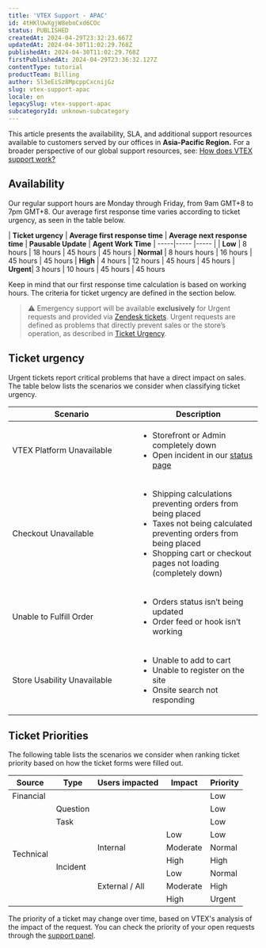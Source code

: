 ```yaml
---
title: 'VTEX Support - APAC'
id: 4tHKlUwXgjW8ebnCxd6COc
status: PUBLISHED
createdAt: 2024-04-29T23:32:23.667Z
updatedAt: 2024-04-30T11:02:29.768Z
publishedAt: 2024-04-30T11:02:29.768Z
firstPublishedAt: 2024-04-29T23:36:32.127Z
contentType: tutorial
productTeam: Billing
author: 5l3eEiSz8MpcppCxcnijGz
slug: vtex-support-apac
locale: en
legacySlug: vtex-support-apac
subcategoryId: unknown-subcategory
---
```


This article presents the availability, SLA, and additional support resources available to customers served by our offices in **Asia-Pacific Region.** For a broader perspective of our global support resources, see: [How does VTEX support work?](https://help.vtex.com/en/faq/how-does-vtex-support-work--3kACEfni4m8Yxa1vnf2ebe)

## Availability
Our regular support hours are Monday through Friday, from 9am GMT+8 to 7pm GMT+8. Our average first response time varies according to ticket urgency, as seen in the table below.

| **Ticket urgency** | **Average first response time** | **Average next response time** | **Pausable Update** | **Agent Work Time**
| -----|----- |----- |
| **Low**   | 8 hours  | 18 hours | 45 hours | 45 hours
| **Normal** | 8 hours hours | 16 hours | 45 hours | 45 hours
| **High** | 4 hours | 12 hours | 45 hours | 45 hours
| **Urgent**| 3 hours | 10 hours | 45 hours | 45 hours

Keep in mind that our first response time calculation is based on working hours. The criteria for ticket urgency are defined in the section below.  

>⚠️ Emergency support will be available **exclusively** for Urgent requests and provided via [Zendesk tickets](https://help.vtex.com/en/tutorial/opening-tickets-to-vtex-support--16yOEqpO32UQYygSmMSSAM). Urgent requests are defined as problems that directly prevent sales or the store’s operation, as described in [Ticket Urgency](#ticket-urgency).

## Ticket urgency

Urgent tickets report critical problems that have a direct impact on sales. The table below lists the scenarios we consider when classifying ticket urgency.

<table class="w-100 center mv7 bb b--gray" style="border-spacing: 0px; border-collapse: collapse;">
    <thead>
        <tr class="bb b--muted-3">
            <th class="t-body fw5 c-muted-1 bb bw1 pa2 pb3 b--muted-3 tl">Scenario</th>
            <th class="t-body fw5 c-muted-1 bb bw1 pa2 pb3 b--muted-3 tl">Description</th>
        </tr>
    </thead>
    <tbody>
        <tr class="bb b--muted-3">
            <td class="t-body pa5" style="min-width: 15rem;">VTEX Platform Unavailable</td>
            <td class="t-body pa5" style="min-width: 15rem;">
              <ul>
                <li>Storefront or Admin completely down</li>
                <li>Open incident in our <a href="https://status.vtex.com" target="_blank">status page</a></li>
              </ul>
            </td>
        </tr>
        <tr class="bb b--muted-3">
            <td class="t-body pa5" style="min-width: 15rem;">Checkout Unavailable</td>
            <td class="t-body pa5" style="min-width: 15rem;">
              <ul>
                <li>Shipping calculations preventing orders from being placed</li>
                <li>Taxes not being calculated preventing orders from being placed</li>
                <li>Shopping cart or checkout pages not loading (completely down)</li>
              </ul>
            </td>
        </tr>
        <tr class="bb b--muted-3">
            <td class="t-body pa5" style="min-width: 15rem;">Unable to Fulfill Order</td>
            <td class="t-body pa5" style="min-width: 15rem;">
              <ul>
                <li>Orders status isn’t being updated</li>
                <li>Order feed or hook isn’t working</li>
              </ul>
            </td>
        </tr>
        <tr class="bb b--muted-3">
            <td class="t-body pa5" style="min-width: 15rem;">Store Usability Unavailable</td>
            <td class="t-body pa5" style="min-width: 15rem;">
              <ul>
                <li>Unable to add to cart</li>
                <li>Unable to register on the site</li>
                <li>Onsite search not responding</li>
              </ul>
            </td>
        </tr>
    </tbody>
</table>

## Ticket Priorities

The following table lists the scenarios we consider when ranking ticket priority based on how the ticket forms were filled out.  

<table class="w-100 center mv7 bb b--gray" style="border-spacing: 0px; border-collapse: collapse;">
    <thead>
        <tr class="bb b--muted-3">
            <th class="t-body fw5 c-muted-1 bb bw1 pa2 pb3 b--muted-3 tl">Source</th>
            <th class="t-body fw5 c-muted-1 bb bw1 pa2 pb3 b--muted-3 tl">Type</th>
            <th class="t-body fw5 c-muted-1 bb bw1 pa2 pb3 b--muted-3 tl">Users impacted</th>
            <th class="t-body fw5 c-muted-1 bb bw1 pa2 pb3 b--muted-3 tl">Impact</th>
            <th class="t-body fw5 c-muted-1 bb bw1 pa2 pb3 b--muted-3 tl">Priority</th>
        </tr>
    </thead>
    <tr class="bb b--muted-3">
        <td>Financial
        </td>
        <td>
        </td>
        <td>
        </td>
        <td>
        </td>
        <td>Low
        </td>
    </tr>
    <tr class="bb b--muted-3">
        <td rowspan="8" >Technical
        </td>
        <td>Question
        </td>
        <td>
        </td>
        <td>
        </td>
        <td>Low
        </td>
    </tr>
    <tr class="bb b--muted-3">
        <td>Task
        </td>
        <td>
        </td>
        <td>
        </td>
        <td>Low
        </td>
    </tr>
    <tr class="bb b--muted-3">
        <td rowspan="6" >Incident
        </td>
        <td rowspan="3" >Internal
        </td>
        <td>Low
        </td>
        <td>Low
        </td>
    </tr>
    <tr class="bb b--muted-3">
        <td>Moderate
        </td>
        <td>Normal
        </td>
    </tr>
    <tr class="bb b--muted-3">
        <td>High
        </td>
        <td>High
        </td>
    </tr>
    <tr class="bb b--muted-3">
        <td rowspan="3" >External / All
        </td>
        <td>Low
        </td>
        <td>Normal
        </td>
    </tr>
    <tr class="bb b--muted-3">
        <td>Moderate
        </td>
        <td>High
        </td>
    </tr>
    <tr class="bb b--muted-3">
        <td>High
        </td>
        <td>Urgent
        </td>
    </tr>
</table>

The priority of a ticket may change over time, based on VTEX's analysis of the impact of the request. You can check the priority of your open requests through the [support panel](https://support.vtex.com/hc/en/requests).

